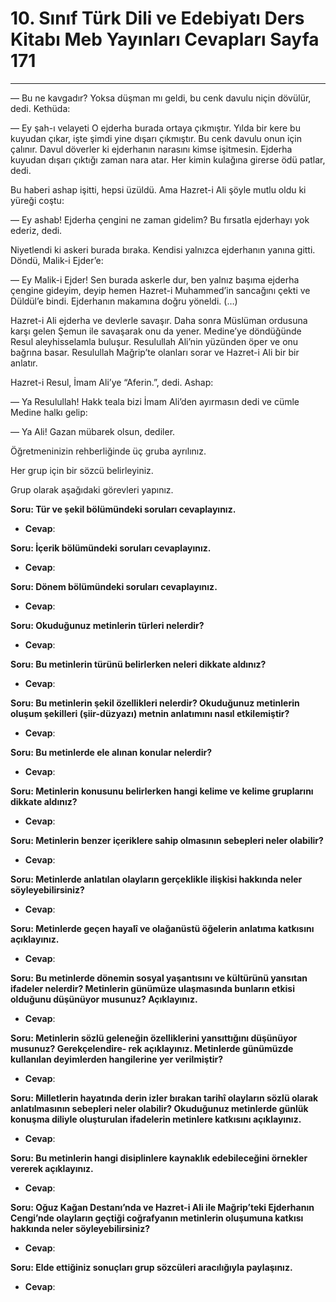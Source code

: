 # 10. Sınıf Türk Dili ve Edebiyatı Ders Kitabı Meb Yayınları Cevapları Sayfa 171

---

— Bu ne kavgadır? Yoksa düşman mı geldi, bu cenk davulu niçin dövülür, dedi. Kethüda:

 — Ey şah-ı velayeti O ejderha burada ortaya çıkmıştır. Yılda bir kere bu kuyudan çıkar, işte şimdi yine dışarı çıkmıştır. Bu cenk davulu onun için çalınır. Davul döverler ki ejderhanın narasını kimse işitmesin. Ejderha kuyudan dışarı çıktığı zaman nara atar. Her kimin kulağına girerse ödü patlar, dedi.

 Bu haberi ashap işitti, hepsi üzüldü. Ama Hazret-i Ali şöyle mutlu oldu ki yüreği coştu:

 — Ey ashab! Ejderha çengini ne zaman gidelim? Bu fırsatla ejderhayı yok ederiz, dedi.

 Niyetlendi ki askeri burada bıraka. Kendisi yalnızca ejderhanın yanına gitti. Döndü, Malik-i Ejder’e:

 — Ey Malik-i Ejder! Sen burada askerle dur, ben yalnız başıma ejderha çengine gideyim, deyip hemen Hazret-i Muhammed’in sancağını çekti ve Düldül’e bindi. Ejderhanın makamına doğru yöneldi. (…)

 Hazret-i Ali ejderha ve devlerle savaşır. Daha sonra Müslüman ordusuna karşı gelen Şemun ile savaşarak onu da yener. Medine’ye döndüğünde Resul aleyhisselamla buluşur. Resulullah Ali’nin yüzünden öper ve onu bağrına basar. Resulullah Mağrip’te olanları sorar ve Hazret-i Ali bir bir anlatır.

 Hazret-i Resul, İmam Ali’ye “Aferin.”, dedi. Ashap:

 — Ya Resulullah! Hakk teala bizi İmam Ali’den ayırmasın dedi ve cümle Medine halkı gelip:

 — Ya Ali! Gazan mübarek olsun, dediler.

Öğretmeninizin rehberliğinde üç gruba ayrılınız.

 Her grup için bir sözcü belirleyiniz.

 Grup olarak aşağıdaki görevleri yapınız.

**Soru: Tür ve şekil bölümündeki soruları cevaplayınız.**

-   **Cevap**:

**Soru: İçerik bölümündeki soruları cevaplayınız.**

-   **Cevap**:

**Soru: Dönem bölümündeki soruları cevaplayınız.**

-   **Cevap**:

**Soru: Okuduğunuz metinlerin türleri nelerdir?**

-   **Cevap**:

**Soru: Bu metinlerin türünü belirlerken neleri dikkate aldınız?**

-   **Cevap**:

**Soru: Bu metinlerin şekil özellikleri nelerdir? Okuduğunuz metinlerin oluşum şekilleri (şiir-düzyazı) metnin anlatımını nasıl etkilemiştir?**

-   **Cevap**:

**Soru: Bu metinlerde ele alınan konular nelerdir?**

-   **Cevap**:

**Soru: Metinlerin konusunu belirlerken hangi kelime ve kelime gruplarını dikkate aldınız?**

-   **Cevap**:

**Soru: Metinlerin benzer içeriklere sahip olmasının sebepleri neler olabilir?**

-   **Cevap**:

**Soru: Metinlerde anlatılan olayların gerçeklikle ilişkisi hakkında neler söyleyebilirsiniz?**

-   **Cevap**:

**Soru: Metinlerde geçen hayalî ve olağanüstü öğelerin anlatıma katkısını açıklayınız.**

-   **Cevap**:

**Soru: Bu metinlerde dönemin sosyal yaşantısını ve kültürünü yansıtan ifadeler nelerdir? Metinlerin günümüze ulaşmasında bunların etkisi olduğunu düşünüyor musunuz? Açıklayınız.**

-   **Cevap**:

**Soru: Metinlerin sözlü geleneğin özelliklerini yansıttığını düşünüyor musunuz? Gerekçelendire- rek açıklayınız. Metinlerde günümüzde kullanılan deyimlerden hangilerine yer verilmiştir?**

-   **Cevap**:

**Soru: Milletlerin hayatında derin izler bırakan tarihî olayların sözlü olarak anlatılmasının sebepleri neler olabilir? Okuduğunuz metinlerde günlük konuşma diliyle oluşturulan ifadelerin metinlere katkısını açıklayınız.**

-   **Cevap**:

**Soru: Bu metinlerin hangi disiplinlere kaynaklık edebileceğini örnekler vererek açıklayınız.**

-   **Cevap**:

**Soru: Oğuz Kağan Destanı’nda ve Hazret-i Ali ile Mağrip’teki Ejderhanın Cengi’nde olayların geçtiği coğrafyanın metinlerin oluşumuna katkısı hakkında neler söyleyebilirsiniz?**

-   **Cevap**:

**Soru: Elde ettiğiniz sonuçları grup sözcüleri aracılığıyla paylaşınız.**

-   **Cevap**: